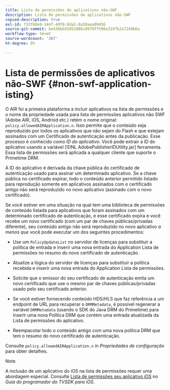 ```yaml
---
title: Lista de permissões de aplicativos não-SWF
description: Lista de permissões de aplicativos não-SWF
copied-description: true
exl-id: f33fb0e9-144f-49f8-8da2-8a50aea09456
source-git-commit: be43bbbd1051886c8979ff590a3197b2a7249b6a
workflow-type: tm+mt
source-wordcount: '367'
ht-degree: 0%

---
```


# Lista de permissões de aplicativos não-SWF {#non-swf-application-isting}

O AIR foi a primeira plataforma a incluir aplicativos na lista de permissões e o nome da propriedade usada para lista de permissões aplicativos não SWF (Adobe AIR, iOS, Android etc.) retém o nome original: `policy.allowedAIRApplication.n`. Isso permite que o conteúdo seja reproduzido por todos os aplicativos que não sejam do Flash e que estejam assinados com um Certificado de autenticação antes da publicação. Esse processo é conhecido como *ID do aplicativo*. Você pode extrair a ID do aplicativo usando a variável [!DNL AdobePublisherIDUtility.jar] ferramenta. Essa lista de permissões será aplicada a qualquer cliente que suporte o Primetime DRM.

A ID do aplicativo é derivada da chave pública do certificado de autenticação usado para assinar um determinado aplicativo. Se a chave pública no certificado expirar, todo o conteúdo anterior permitido listado para reprodução somente em aplicativos assinados com o certificado antigo não será reproduzido no novo aplicativo (assinado com o novo certificado).

Se você estiver em uma situação na qual tem uma biblioteca de permissões de conteúdo listada para aplicativos que foram assinados com um determinado certificado de autenticação, e esse certificado expira e você recebe um novo certificado (com um par de chaves públicas/privadas diferente), seu conteúdo antigo não será reproduzido no novo aplicativo *a menos que* você pode executar um dos seguintes procedimentos:

* Use um `PolicyUpdateList` no servidor de licenças para substituir a política de entrada e inserir uma nova entrada do Application Lista de permissões no resumo do novo certificado de autenticação.
* Atualize a lógica do servidor de licenças para substituir a política recebida e inserir uma nova entrada do Application Lista de permissões.
* Solicite que o emissor do seu certificado de autenticação emita um novo certificado que use o mesmo par de chaves públicas/privadas usado pelo seu certificado anterior.
* Se você estiver fornecendo conteúdo HDS/HLS que faz referência a um endpoint de URL para recuperar o `DRMMetadata`, é possível regenerar a variável `DRMMetadata` (usando o SDK do Java DRM do Primetime) para inserir uma nova Política DRM que contém uma entrada atualizada da Lista de permissões do aplicativo.

* Reempacotar todo o conteúdo antigo com uma nova política DRM que tem o resumo do novo certificado de autenticação.

Consulte `policy.allowedAIRApplication.n` in *Propriedades de configuração* para obter detalhes.

>[!NOTE]
>
>A inclusão de um aplicativo do iOS na lista de permissões requer uma abordagem especial. Consulte [Lista de permissões seu aplicativo iOS](../../../../../programming/tvsdk-3x-ios-prog/ios-3x-drm-content-security/ios-3x-allowlist-your-ios-application.md) no *Guia do programador do TVSDK para iOS*.
